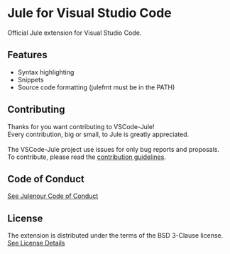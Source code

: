 # Jule for Visual Studio Code

Official Jule extension for Visual Studio Code.

## Features

- Syntax highlighting
- Snippets
- Source code formatting (julefmt must be in the PATH)

## Contributing

Thanks for you want contributing to VSCode-Jule!
<br>
Every contribution, big or small, to Jule is greatly appreciated.
<br><br>
The VSCode-Jule project use issues for only bug reports and proposals. \
To contribute, please read the [contribution guidelines](CONTRIBUTING.md).

## Code of Conduct

[See Julenour Code of Conduct](https://jule.dev/code-of-conduct)

## License

The extension is distributed under the terms of the BSD 3-Clause license. <br>
[See License Details](https://jule.dev/pages/license.html)
